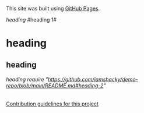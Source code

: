 This site was built using [GitHub Pages](https://pages.github.com/).

*heading*
#heading 1#
# heading
## heading
###### heading require "https://github.com/iamshacky/demo-repo/blob/main/README.md#heading-2"

[Contribution guidelines for this project](docs/index.html)
